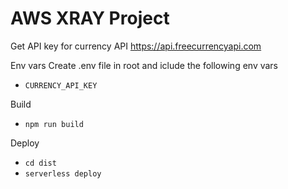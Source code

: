 # AWS XRAY Project

Get API key for currency API 
https://api.freecurrencyapi.com

Env vars
Create .env file in root and iclude the following env vars
- `CURRENCY_API_KEY`

Build
- `npm run build`

Deploy
- `cd dist`
- `serverless deploy`